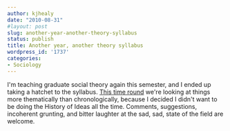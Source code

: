 ```yaml
---
author: kjhealy
date: "2010-08-31"
#layout: post
slug: another-year-another-theory-syllabus
status: publish
title: Another year, another theory syllabus
wordpress_id: '1737'
categories:
- Sociology
---
```


I'm teaching graduate social theory again this semester, and I ended up taking a hatchet to the syllabus. [This time round](http://kieranhealy.org/files/teaching/gradtheory.pdf) we're looking at things more thematically than chronologically, because I decided I didn't want to be doing the History of Ideas all the time. Comments, suggestions, incoherent grunting, and bitter laughter at the sad, sad, state of the field are welcome.
